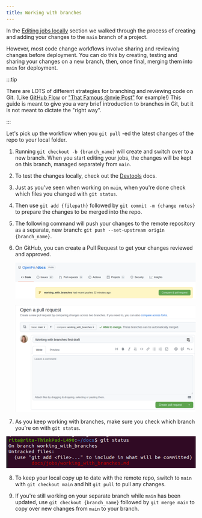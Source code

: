 ```yaml
---
title: Working with branches
---
```


In the [Editing jobs locally](/documentation/jobs/editing_locally) section we
walked through the process of creating and adding your changes to the `main`
branch of a project.

However, most code change workflows involve sharing and reviewing changes before
deployment. You can do this by creating, testing and sharing your changes on a
new branch, then, once final, merging them into `main` for deployment.

:::tip

There are LOTS of different strategies for branching and reviewing code on Git.
(Like [GitHub Flow](https://guides.github.com/introduction/flow/) or
["That Famous @nvie Post"](https://nvie.com/posts/a-successful-git-branching-model/)
for example!) This guide is meant to give you a very brief introduction to
branches in Git, but it is not meant to dictate the "right way".

:::

Let's pick up the workflow when you `git pull` -ed the latest changes of the
repo to your local folder.

1. Running `git checkout -b {branch_name}` will create and switch over to a new
   branch. When you start editing your jobs, the changes will be kept on this
   branch, managed separately from `main`.

2. To test the changes locally, check out the
   [Devtools](/documentation/devtools/home) docs.

3. Just as you've seen when working on `main`, when you're done check which
   files you changed with `git status`.

4. Then use `git add {filepath}` followed by `git commit -m {change notes}` to
   prepare the changes to be merged into the repo.

5. The following command will push your changes to the remote repository as a
   separate, new branch: `git push --set-upstream origin {branch_name}`.

6. On GitHub, you can create a Pull Request to get your changes reviewed and
   approved.

   ![PR-1](/img/pull-request.png)

   ![PR-2](/img/pull-request-2.png)

7. As you keep working with branches, make sure you check which branch you're on
   with `git status`.

![git-status](/img/git-status.png)

8. To keep your local copy up to date with the remote repo, switch to `main`
   with `git checkout main` and hit `git pull` to pull any changes.

9. If you're still working on your separate branch while `main` has been
   updated, use `git checkout {branch_name}` followed by `git merge main` to
   copy over new changes from `main` to your branch.
